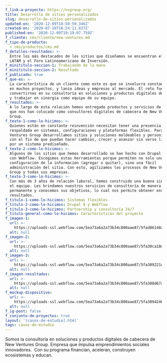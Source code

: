 ```yaml
---
f_link-a-proyecto: https://nvgroup.org/
title: Desarrollo de sitios personalizados
slug: desarrollo-de-sitios-personalizados
updated-on: '2020-12-09T18:50:59.346Z'
created-on: '2020-07-10T16:24:11.837Z'
published-on: '2020-12-09T19:19:07.759Z'
f_cliente: cms/cliente/new-ventures.md
f_tipo-de-producto:
  - cms/productos/cms.md
f_detalles-resultados: >-
  Entre los más destacados de los sitios que diseñamos se encuentran el de I3
  LATAM y el Foro Latinoamericano de Inversión.
f_minititulo-seccion-1: Trabajando de la mano
f_minititulo-seccion-2: Resultado
f_publicado: true
f_que-es: >-
  La característica de un cliente como este es que se involucra constantemente
  en muchos proyectos, y lanza ideas y empresas al mercado. El reto fue
  convertirnos en su consultoría en soluciones y productos digitales de cabecera
  y trabajar en sinergia como equipo de su equipo.
f_resultados: >-
  A lo largo de esta relación hemos entregado productos y servicios de calidad,
  que nos han colocado como consultores digitales de cabecera de New Ventures
  Group.
f_texto-1-como-lo-hicimos: >-
  Quienes están en constante reinvención necesitan tener una presencia digital
  respaldada en sistemas, configuraciones y plataformas flexibles. Para New
  Ventures Group desarrollamos sitios y soluciones moldeables y personificables
  con el fin de que puedan hacer cambios, crecer y avanzar sin verse limitados
  por un sistema prediseñado.
f_texto-2-como-lo-hicimos: >-
  Algunos de los sitios que hemos desarrollado se han hecho con Drupal 8 y otros
  con Webflow. Escogimos estas herramientas porque permiten no solo una
  configuración de la información (agregar o quitar), sino una fácil
  administración del sitio. Con esto, agilizamos los procesos de New Ventures
  Group y todas sus empresas.
f_texto-3-como-lo-hicimos: >-
  Con más de 3 años de relación laboral, hemos construido una buena sinergia con
  el equipo. Les brindamos nuestros servicios de consultoría de manera
  permanente y conocemos sus objetivos, lo cual nos permite obtener excelentes
  resultados.
f_titulo-1-como-lo-hicimos: Sistemas flexibles
f_titulo-2-como-lo-hicimos: Drupal 8 y Webflow
f_titulo-3-como-lo-hicimos: Partnership y consultoría 24/7
f_titulo-general-como-lo-hicimos: Características del proyecto
f_imagen-1:
  url: >-
    https://uploads-ssl.webflow.com/5ea73a6a2a73b34c800aae87/5fad86148a65fa3de40ac015_Digital%20Device%20Mockup%20Freebie%20Vol.2.jpg%20copy.png
  alt: null
f_imagen-2:
  url: >-
    https://uploads-ssl.webflow.com/5ea73a6a2a73b34c800aae87/5fa30ca18d013c91b05eec5b_images.jpg
  alt: null
f_imagen-3:
  url: >-
    https://uploads-ssl.webflow.com/5ea73a6a2a73b34c800aae87/5fa309221caa5e7719e37932_Screen%20Shot%202020-11-04%20at%2014.03.32.png
  alt: null
f_imagen-resultados:
  url: >-
    https://uploads-ssl.webflow.com/5ea73a6a2a73b34c800aae87/5fa308d67a763877665f04ef_nv_screenshot.png
  alt: null
f_mockup-dispositivo:
  url: >-
    https://uploads-ssl.webflow.com/5ea73a6a2a73b34c800aae87/5fa309424611ff61adc45ba1_iphone_x_matte_mockup.png
  alt: null
f_ig-post: false
f_conjunto-de-proyectos: true
layout: '[casos-de-estudio].html'
tags: casos-de-estudio
---
```


Somos la consultoría en soluciones y productos digitales de cabecera de New Ventures Group. Empresa que impulsa emprendimientos sociales innovadores.  Con su programa financian, aceleran, construyen ecosistemas y educan.
